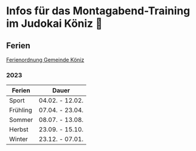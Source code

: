 # Infos für das Montagabend-Training im Judokai Köniz :martial_arts_uniform:

## Ferien
[Ferienordnung Gemeinde Köniz](https://www.koeniz.ch/public/upload/assets/16420/210701_ferienordnung_koeniz_2021-2024.pdf)


### 2023

| Ferien        | Dauer   |
| ------------- | --------------- |
| Sport         | 04.02. - 12.02. |
| Frühling      | 07.04. - 23.04. |
| Sommer        | 08.07. - 13.08. |
| Herbst        | 23.09. - 15.10. |
| Winter        | 23.12. - 07.01. |
